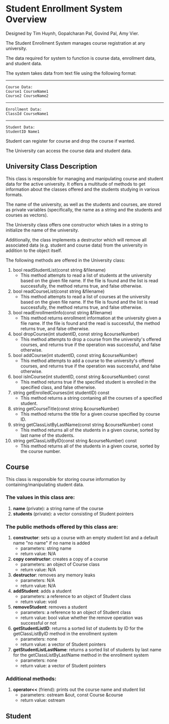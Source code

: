 # Student Enrollment System Overview
Designed by Tim Huynh, Gopalcharan Pal, Govind Pal, Amy Vier.

The Student Enrollment System manages course registration at any university.

The data required for system to function is course data, enrollment data, and student data.

The system takes data from text file using the following format:

-----------------------------
    Course Data:
    Course1 CourseName1
    Course2 CourseName2
-----------------------------
    Enrollment Data:
    ClassId CourseName1
-----------------------------
    Student Data:
    StudentID Name1
    
Student can register for course and drop the course if wanted. 

The University can access the course data and student data.

## University Class Description
This class is responsible for managing and manipulating course and student data for the active university. It offers a multitude of methods to get information about the classes offered and the students studying in various formats.

The name of the university, as well as the students and courses, are stored as private variables (specifically, the name as a string and the students and courses as vectors).

The University class offers one constructor which takes in a string to initialize the name of the university.

Additionally, the class implements a destructor which will remove all associated data (e.g. student and course data) from the university in addition to the object itself.

The following methods are offered in the University class:
1. bool readStudentList(const string &filename)
    * This method attempts to read a list of students at the university based on the given file name. If the file is found and the list is read successfully, the method returns true, and false otherwise.
2. bool readCourseList(const string &filename)
    * This method attempts to read a list of courses at the university based on the given file name. If the file is found and the list is read successfully, the method returns true, and false otherwise.
3. bool readEnrollmentInfo(const string &filename)
    * This method returns enrollment information at the university given a file name. If the file is found and the read is successful, the method returns true, and false otherwise.
4. bool dropCourse(int studentID, const string &courseNumber)
    * This method attempts to drop a course from the university's offered courses, and returns true if the operation was successful, and false otherwise.
5. bool addCourse(int studentID, const string &courseNumber)
    * This method attempts to add a course to the university's offered courses, and returns true if the operation was successful, and false otherwise.
6. bool isInCourse(int studentID, const string &courseNumber) const
    * This method returns true if the specified student is enrolled in the specified class, and false otherwise.
7. string getEnrolledCourses(int studentID) const
    * This method returns a string contaning all the courses of a specified student. 
8. string getCourseTitle(const string &courseNumber)
    * This method returns the title for a given course specified by course ID.
9. string getClassListByLastName(const string &courseNumber) const
    * This method returns all of the students in a given course, sorted by last name of the students.
10. string getClassListByID(const string &courseNumber) const
    * This method returns all of the students in a given course, sorted by the course number.

## Course
This class is responsible for storing course information by containing/manipulating student data. 

### The values in this class are:
1. **name** (private): a string name of the course
2. **students** (private): a vector consisting of Student pointers

### The public methods offered by this class are:
1. **constructor**: sets up a course with an empty student list and a default name "no name" if no name is added
    * parameters: string name
    * return value: N/A
2. **copy constructor**: creates a copy of a course
    * parameters: an object of Course class
    * return value: N/A
3. **destructor**: removes any memory leaks
    * parameters: N/A
    * return value: N/A
4. **addStudent**: adds a student
    * parameters: a reference to an object of Student class
    * return value: void
5. **removeStudent**: removes a student
    * parameters: a reference to an object of Student class
    * return value: bool value whether the remove operation was successful or not
6. **getStudentListID**: returns a sorted list of students by ID for the getClassListByID method in the enrollment system
    * parameters: none
    * return value: a vector of Student pointers
7. **getStudentListLastName**: returns a sorted list of students by last name for the getClassListByLastName method in the enrollment system
    * parameters: none
    * return value: a vector of Student pointers

### Additional methods:
1. **operator<<** (friend): prints out the course name and student list
    * parameters: ostream &out, const Course &course 
    * return value: ostream

## Student

